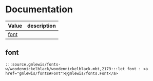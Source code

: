 # Documentation
|Value|description|
|---|---|
|[font](#font)||

## font

```moonbit
:::source,gmlewis/fonts-w/woodennickelblack/woodennickelblack.mbt,2179:::let font : <a href="gmlewis/fonts#Font">@gmlewis/fonts.Font</a>
```

